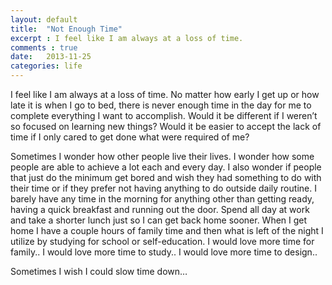 ```yaml
---
layout: default
title:  "Not Enough Time"
excerpt : I feel like I am always at a loss of time. 
comments : true
date:   2013-11-25
categories: life
---
```


I feel like I am always at a loss of time. No matter how early I get up or how late it is when I go to bed, there is never enough time in the day for me to complete everything I want to accomplish. Would it be different if I weren’t so focused on learning new things? Would it be easier to accept the lack of time if I only cared to get done what were required of me? 
<!-- /intro -->
Sometimes I wonder how other people live their lives. I wonder how some people are able to achieve a lot each and every day. I also wonder if people that just do the minimum get bored and wish they had something to do with their time or if they prefer not having anything to do outside daily routine. I barely have any time in the morning for anything other than getting ready, having a quick breakfast and running out the door. Spend all day at work and take a shorter lunch just so I can get back home sooner. When I get home I have a couple hours of family time and then what is left of the night I utilize by studying for school or self-education. I would love more time for family.. I would love more time to study.. I would love more time to design..

Sometimes I wish I could slow time down…
